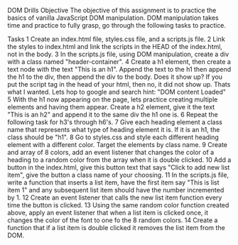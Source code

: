 DOM Drills
Objective
The objective of this assignment is to practice the basics of vanilla JavaScript DOM manipulation. DOM manipulation takes time and practice to fully grasp, go through the following tasks to practice.

Tasks
1 Create an index.html file, styles.css file, and a scripts.js file.
2 Link the styles to index.html and link the scripts in the HEAD of the index.html, not in the body.
3 In the scripts.js file, using DOM manipulation, create a div with a class named "header-container".
4 Create a h1 element, then create a text node with the text "This is an h1". Append the text to the h1 then append the h1 to the div, then append the div to the body. Does it show up? If you put the script tag in the head of your html, then no, it did not show up. Thats what I wanted. Lets hop to google and search hint: "DOM content Loaded"
5 With the h1 now appearing on the page, lets practice creating multiple elements and having them appear. Create a h2 element, give it the text "This is an h2" and append it to the same div the h1 one is.
6 Repeat the following task for h3's through h6's.
7 Give each heading element a class name that represents what type of heading element it is. If it is an h1, the class should be "h1".
8 Go to styles.css and style each different heading element with a different color. Target the elements by class name.
9 Create and array of 8 colors, add an event listener that changes the color of a heading to a random color from the array when it is double clicked.
10 Add a button in the index.html, give this button text that says "Click to add new list item", give the button a class name of your choosing.
11 In the scripts.js file, write a function that inserts a list item, have the first item say "This is list item 1" and any subsequent list item should have the number incremented by 1.
12 Create an event listener that calls the new list item function every time the button is clicked.
13 Using the same random color function created above, apply an event listener that when a list item is clicked once, it changes the color of the font to one fo the 8 random colors.
14 Create a function that if a list item is double clicked it removes the list item from the DOM.